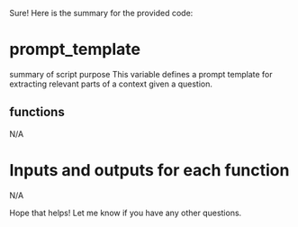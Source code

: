 Sure! Here is the summary for the provided code:

# prompt_template
summary of script purpose
This variable defines a prompt template for extracting relevant parts of a context given a question.

## functions
N/A

# Inputs and outputs for each function
N/A

Hope that helps! Let me know if you have any other questions.

